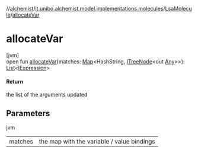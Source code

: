 //[alchemist](../../../index.md)/[it.unibo.alchemist.model.implementations.molecules](../index.md)/[LsaMolecule](index.md)/[allocateVar](allocate-var.md)

# allocateVar

[jvm]\
open fun [allocateVar](allocate-var.md)(matches: [Map](https://docs.oracle.com/javase/8/docs/api/java/util/Map.html)<HashString, [ITreeNode](../../it.unibo.alchemist.expressions.interfaces/-i-tree-node/index.md)<out [Any](https://kotlinlang.org/api/latest/jvm/stdlib/kotlin/-any/index.html)>>): [List](https://docs.oracle.com/javase/8/docs/api/java/util/List.html)<[IExpression](../../it.unibo.alchemist.expressions.interfaces/-i-expression/index.md)>

#### Return

the list of the arguments updated

## Parameters

jvm

| | |
|---|---|
| matches | the map with the variable / value bindings |
